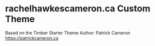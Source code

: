 
# rachelhawkescameron.ca Custom Theme
Based on the Timber Starter Theme
Author: Patrick Cameron https://patrickcameron.ca
